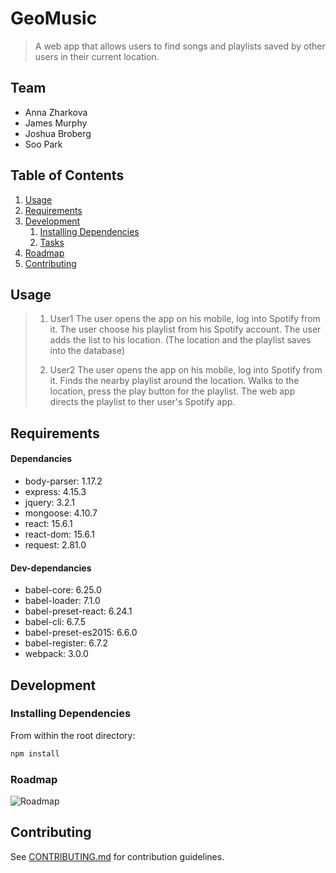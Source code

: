 # GeoMusic

> A web app that allows users to find songs and playlists saved by other users in their current location.

## Team

  - Anna Zharkova
  - James Murphy
  - Joshua Broberg
  - Soo Park

## Table of Contents

1. [Usage](#Usage)
1. [Requirements](#requirements)
1. [Development](#development)
    1. [Installing Dependencies](#installing-dependencies)
    1. [Tasks](#tasks)
1. [Roadmap](#roadmap)
1. [Contributing](#contributing)

## Usage

> 1. User1
> The user opens the app on his mobile, log into Spotify from it.
> The user choose his playlist from his Spotify account.
> The user adds the list to his location.
> (The location and the playlist saves into the database)
> 
> 2. User2
> The user opens the app on his mobile, log into Spotify from it.
> Finds the nearby playlist around the location.
> Walks to the location, press the play button for the playlist.
> The web app directs the playlist to ther user's Spotify app.
>  

## Requirements
#### Dependancies
  - body-parser: 1.17.2
  - express: 4.15.3
  - jquery: 3.2.1
  - mongoose: 4.10.7
  - react: 15.6.1
  - react-dom: 15.6.1
  - request: 2.81.0

#### Dev-dependancies
  - babel-core: 6.25.0
  - babel-loader: 7.1.0
  - babel-preset-react: 6.24.1
  - babel-cli: 6.7.5
  - babel-preset-es2015: 6.6.0
  - babel-register: 6.7.2
  - webpack: 3.0.0

## Development

### Installing Dependencies

From within the root directory:

```sh
npm install
```

### Roadmap

![Roadmap]("./roadmap.jpg")



## Contributing

See [CONTRIBUTING.md](CONTRIBUTING.md) for contribution guidelines.
